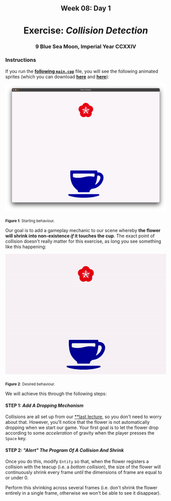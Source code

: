 <h2 align=center>Week 08: Day 1</h2>

<h1 align=center>Exercise: <em>Collision Detection</em></h1>

<h3 align=center>9 Blue Sea Moon, Imperial Year CCXXIV</h3>

### Instructions

If you run the [**following `main.cpp`**](SDLProject/main.cpp) file, you will see the following animated sprites (which you can download [**here**](SDLProject/assets/flower.png) and [**here**](SDLProject/assets/cup.png)):


![flower_static](assets/start.png)

<sub>**Figure 1**: Starting behaviour.</sub>

Our goal is to add a gameplay mechanic to our scene whereby **the flower will shrink into non-existence _if_ it touches the cup**. The exact point of collision doesn't really matter for this exercise, as long you see something like this happening:

![flower_example](assets/goal.gif)

<sub>**Figure 2**: Desired behaviour.</sub>

We will achieve this through the following steps:

#### STEP 1: _Add A Dropping Mechanism_

Collisions are all set up from our [**last lecture](https://github.com/sebastianromerocruz/CS3113-material/tree/main/lectures/physics_2#collision-flags), so you don't need to worry about that. However, you'll notice that the flower is not automatically dropping when we start our game. Your first goal is to let the flower drop according to some _acceleration_ of gravity when the player presses the `Space` key.

#### STEP 2: _"Alert" The Program Of A Collision And Shrink_

Once you do this, modify `Entity` so that, when the flower registers a collision with the teacup (i.e. a _bottom collision_), the size of the flower will continuously shrink every frame _until_ the dimensions of frame are equal to or under 0.

Perform this shrinking across several frames (i.e. don't shrink the flower entirely in a single frame, otherwise we won't be able to see it disappear).
